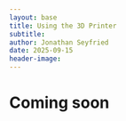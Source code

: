 ```yaml
---
layout: base
title: Using the 3D Printer
subtitle:
author: Jonathan Seyfried
date: 2025-09-15
header-image: 
---
```


# Coming soon